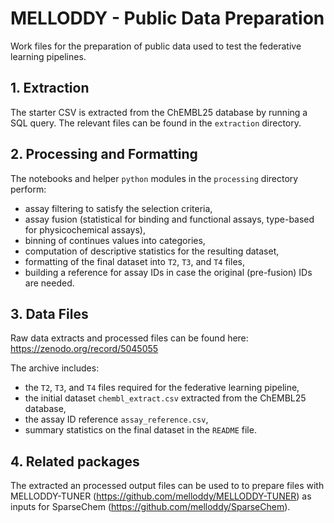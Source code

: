 # MELLODDY - Public Data Preparation
Work files for the preparation of public data used to test the federative learning pipelines.


## 1. Extraction
The starter CSV is extracted from the ChEMBL25 database by running a SQL query. The relevant files can be found in the `extraction` directory.

## 2. Processing and Formatting
The notebooks and helper `python` modules in the `processing` directory perform:
+ assay filtering to satisfy the selection criteria,
+ assay fusion (statistical for binding and functional assays, type-based for physicochemical assays),
+ binning of continues values into categories,
+ computation of descriptive statistics for the resulting dataset,
+ formatting of the final dataset into `T2`, `T3`, and `T4` files,
+ building a reference for assay IDs in case the original (pre-fusion) IDs are needed.

## 3. Data Files
Raw data extracts and processed files can be found here:
https://zenodo.org/record/5045055

The archive includes:
+ the `T2`, `T3`, and `T4` files required for the federative learning pipeline,
+ the initial dataset `chembl_extract.csv` extracted from the ChEMBL25 database,
+ the assay ID reference `assay_reference.csv`,
+ summary statistics on the final dataset in the `README` file.

## 4. Related packages
The extracted an processed output files can be used to to prepare  files with MELLODDY-TUNER (https://github.com/melloddy/MELLODDY-TUNER) as inputs for SparseChem (https://github.com/melloddy/SparseChem).
